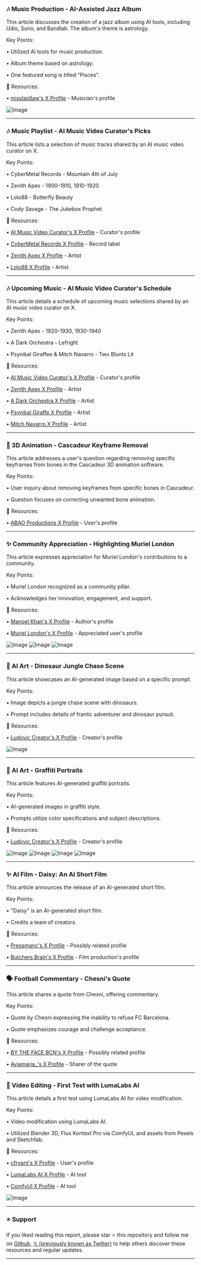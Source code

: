 ### 🎶 Music Production - AI-Assisted Jazz Album

This article discusses the creation of a jazz album using AI tools, including Udio, Suno, and Bandlab.  The album's theme is astrology.

Key Points:

• Utilized AI tools for music production.


• Album theme based on astrology.


• One featured song is titled "Pisces".


🔗 Resources:

• [misslaidlaw's X Profile](https://x.com/misslaidlaw) - Musician's profile


![Image](https://pbs.twimg.com/amplify_video_thumb/1941299396190064640/img/KGy6NHPmor0OaRfp.jpg)


---
### 🎶 Music Playlist - AI Music Video Curator's Picks

This article lists a selection of music tracks shared by an AI music video curator on X.

Key Points:

• CyberMetal Records - Mountain 4th of July


• Zenith Apex - 1900-1910, 1910-1920


• Lolo88 - Butterfly Beauty


• Cody Savage - The Jukebox Prophet


🔗 Resources:

• [AI Music Video Curator's X Profile](https://x.com/aimusicvideo) - Curator's profile


• [CyberMetal Records X Profile](https://x.com/CyberMetalRec) - Record label


• [Zenith Apex X Profile](https://x.com/zenith_apex__) - Artist


• [Lolo88 X Profile](https://x.com/LoLoLumi88) - Artist


---
### 🎶 Upcoming Music - AI Music Video Curator's Schedule

This article details a schedule of upcoming music selections shared by an AI music video curator on X.

Key Points:

• Zenith Apex - 1920-1930, 1930-1940


• A Dark Orchestra - Lefright


• Psynikal Giraffee & Mitch Navarro - Two Blunts Lit


🔗 Resources:

• [AI Music Video Curator's X Profile](https://x.com/aimusicvideo) - Curator's profile


• [Zenith Apex X Profile](https://x.com/zenith_apex__) - Artist


• [A Dark Orchestra X Profile](https://x.com/JusChadneo) - Artist


• [Psynikal Giraffe X Profile](https://x.com/PsynikalGiraffe) - Artist


• [Mitch Navarro X Profile](https://x.com/Mitchnavarro7) - Artist


---
### 🤖 3D Animation - Cascadeur Keyframe Removal

This article addresses a user's question regarding removing specific keyframes from bones in the Cascadeur 3D animation software.

Key Points:

• User inquiry about removing keyframes from specific bones in Cascadeur.


• Question focuses on correcting unwanted bone animation.


🔗 Resources:


• [ABAO Productions X Profile](https://x.com/ABAOProductions) - User's profile


---
### ✨ Community Appreciation -  Highlighting Muriel London

This article expresses appreciation for Muriel London's contributions to a community.

Key Points:

• Muriel London recognized as a community pillar.


• Acknowledges her innovation, engagement, and support.


🔗 Resources:

• [Manoel Khan's X Profile](https://x.com/ManoelKhan) - Author's profile


• [Muriel London's X Profile](https://x.com/muriellondon) - Appreciated user's profile


![Image](https://pbs.twimg.com/amplify_video_thumb/1941238018615980032/img/1zT6TSkAQHJCrrQg.jpg)
![Image](https://pbs.twimg.com/media/GvCpzLGWwAA07PH?format=jpg&name=small)
![Image](https://pbs.twimg.com/media/GvCp1_zWoAA9kBn?format=jpg&name=small)

---
### 🤖 AI Art - Dinosaur Jungle Chase Scene

This article showcases an AI-generated image based on a specific prompt.

Key Points:

•  Image depicts a jungle chase scene with dinosaurs.


• Prompt includes details of frantic adventurer and dinosaur pursuit.


🔗 Resources:

• [Ludovic Creator's X Profile](https://x.com/LudovicCreator) - Creator's profile


![Image](https://pbs.twimg.com/ext_tw_video_thumb/1941104770674044928/pu/img/-Q0bdZOKB4D0MmxE.jpg)

---
### 🤖 AI Art - Graffiti Portraits

This article features AI-generated graffiti portraits.

Key Points:

• AI-generated images in graffiti style.


• Prompts utilize color specifications and subject descriptions.


🔗 Resources:

• [Ludovic Creator's X Profile](https://x.com/LudovicCreator) - Creator's profile


![Image](https://pbs.twimg.com/media/GvAAYVzXAAAZuur?format=jpg&name=360x360)
![Image](https://pbs.twimg.com/media/GvAAYk2XkAAjHsE?format=jpg&name=360x360)
![Image](https://pbs.twimg.com/media/GvAAYzSX0AA8abS?format=jpg&name=360x360)
![Image](https://pbs.twimg.com/media/GvAAZANXQAA8Zgy?format=jpg&name=360x360)

---
### ✨ AI Film - Daisy: An AI Short Film

This article announces the release of an AI-generated short film.

Key Points:

• "Daisy" is an AI-generated short film.


•  Credits a team of creators.


🔗 Resources:

• [Pressmanc's X Profile](https://x.com/pressmanc) - Possibly related profile


• [Butchers Brain's X Profile](https://x.com/ButchersBrain) - Film production's profile



---
### 🗣️ Football Commentary - Chesni's Quote

This article shares a quote from Chesni, offering commentary.


Key Points:

•  Quote by Chesni expressing the inability to refuse FC Barcelona.


•  Quote emphasizes courage and challenge acceptance.


🔗 Resources:

• [BY THE FACE BCN's X Profile](https://x.com/BY_THE_FACE_BCN) - Possibly related profile


• [Aviamaria_'s X Profile](https://x.com/aviamaria_) - Sharer of the quote


---
### 🚀 Video Editing - First Test with LumaLabs AI

This article details a first test using LumaLabs AI for video modification.

Key Points:

• Video modification using LumaLabs AI.


• Utilized Blender 3D, Flux Kontext Pro via ComfyUI, and assets from Pexels and Sketchfab.


🔗 Resources:

• [cfryant's X Profile](https://x.com/cfryant) - User's profile


• [LumaLabs AI X Profile](https://x.com/LumaLabsAI) - AI tool


• [ComfyUI X Profile](https://x.com/ComfyUI) - AI tool


![Image](https://pbs.twimg.com/amplify_video_thumb/1940888055172464640/img/RfBm530aCUJMbe1o.jpg)


---

### ⭐️ Support

If you liked reading this report, please star ⭐️ this repository and follow me on [Github](https://github.com/Drix10), [𝕏 (previously known as Twitter)](https://x.com/DRIX_10_) to help others discover these resources and regular updates.

---